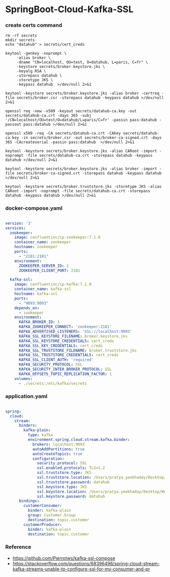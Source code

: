 # SpringBoot-Cloud-Kafka-SSL

### create certs command

    rm -rf secrets
    mkdir secrets
    echo "datahub" > secrets/cert_creds

    keytool -genkey -noprompt \
         -alias broker \
         -dname "CN=localhost, OU=test, O=datahub, L=paris, C=fr" \
         -keystore secrets/broker.keystore.jks \
         -keyalg RSA \
         -storepass datahub \
         -storetype JKS \
         -keypass datahub  >/dev/null 2>&1

    keytool -keystore secrets/broker.keystore.jks -alias broker -certreq -file secrets/broker.csr -storepass datahub -keypass datahub >/dev/null 2>&1

    openssl req -new -x509 -keyout secrets/datahub-ca.key -out secrets/datahub-ca.crt -days 365 -subj '/CN=localhost/OU=test/O=datahub/L=paris/C=fr' -passin pass:datahub -passout pass:datahub >/dev/null 2>&1

    openssl x509 -req -CA secrets/datahub-ca.crt -CAkey secrets/datahub-ca.key -in secrets/broker.csr -out secrets/broker-ca-signed.crt -days 365 -CAcreateserial -passin pass:datahub  >/dev/null 2>&1

    keytool -keystore secrets/broker.keystore.jks -alias CARoot -import -noprompt -file secrets/datahub-ca.crt -storepass datahub -keypass datahub >/dev/null 2>&1

    keytool -keystore secrets/broker.keystore.jks -alias broker -import -file secrets/broker-ca-signed.crt -storepass datahub -keypass datahub >/dev/null 2>&1

    keytool -keystore secrets/broker.truststore.jks -storetype JKS -alias CARoot -import -noprompt -file secrets/datahub-ca.crt -storepass datahub -keypass datahub >/dev/null 2>&1

### docker-compose.yaml

```yaml

version: '3'
services:
  zookeeper:
    image: confluentinc/cp-zookeeper:7.1.0
    container_name: zookeeper
    hostname: zookeeper
    ports:
      - "2181:2181"
    environment:
      ZOOKEEPER_SERVER_ID: 1
      ZOOKEEPER_CLIENT_PORT: 2181

  kafka-ssl:
    image: confluentinc/cp-kafka:7.1.0
    container_name: kafka-ssl
    hostname: kafka-ssl
    ports:
      - "9093:9093"
    depends_on:
      - zookeeper
    environment:
      KAFKA_BROKER_ID: 1
      KAFKA_ZOOKEEPER_CONNECT: 'zookeeper:2181'
      KAFKA_ADVERTISED_LISTENERS: 'SSL://localhost:9093'
      KAFKA_SSL_KEYSTORE_FILENAME: broker.keystore.jks
      KAFKA_SSL_KEYSTORE_CREDENTIALS: cert_creds
      KAFKA_SSL_KEY_CREDENTIALS: cert_creds
      KAFKA_SSL_TRUSTSTORE_FILENAME: broker.truststore.jks
      KAFKA_SSL_TRUSTSTORE_CREDENTIALS: cert_creds
      KAFKA_SSL_CLIENT_AUTH: 'required'
      KAFKA_SECURITY_PROTOCOL: SSL
      KAFKA_SECURITY_INTER_BROKER_PROTOCOL: SSL
      KAFKA_OFFSETS_TOPIC_REPLICATION_FACTOR: 1
    volumes:
      - ./secrets:/etc/kafka/secrets

```

### application.yaml

```yaml

spring:
  cloud:
    stream:
      binders:
        kafka-plain:
          type: kafka
          environment.spring.cloud.stream.kafka.binder:
            brokers: localhost:9093
            autoAddPartitions: true
            autoCreateTopics: true
            configuration:
              security.protocol: SSL
              ssl.enabled.protocols: TLSv1.2
              ssl.truststore.type: JKS
              ssl.truststore.location: /Users/pratya.yeekhaday/Desktop/Workshop/SpringBoot-Cloud-Kafka-SSL/secrets/broker.truststore.jks
              ssl.truststore.password: datahub
              ssl.keystore.type: JKS
              ssl.keystore.location: /Users/pratya.yeekhaday/Desktop/Workshop/SpringBoot-Cloud-Kafka-SSL/secrets/broker.keystore.jks
              ssl.keystore.password: datahub
      bindings:
        customerConsumer:
          binder: kafka-plain
          group: Customer.Group
          destination: topic.customer
        customerProducer:
          binder: kafka-plain
          destination: topic.customer

```

### Reference

- https://github.com/Pierrotws/kafka-ssl-compose
- https://stackoverflow.com/questions/68396496/spring-cloud-stream-kafka-streams-unable-to-configure-ssl-for-my-consumer-and-pr